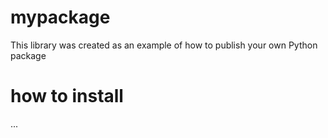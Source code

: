 # mypackage
This library was created as an example of how to publish your own Python package

# how to install
...